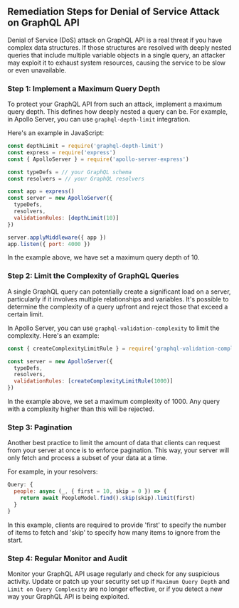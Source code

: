 

## Remediation Steps for Denial of Service Attack on GraphQL API

Denial of Service (DoS) attack on GraphQL API is a real threat if you have complex data structures. If those structures are resolved with deeply nested queries that include multiple variable objects in a single query, an attacker may exploit it to exhaust system resources, causing the service to be slow or even unavailable.

### Step 1: Implement a Maximum Query Depth

To protect your GraphQL API from such an attack, implement a maximum query depth. This defines how deeply nested a query can be. For example, in Apollo Server, you can use `graphql-depth-limit` integration.

Here's an example in JavaScript:

```javascript
const depthLimit = require('graphql-depth-limit')
const express = require('express')
const { ApolloServer } = require('apollo-server-express')

const typeDefs = // your GraphQL schema
const resolvers = // your GraphQL resolvers

const app = express()
const server = new ApolloServer({
  typeDefs,
  resolvers,
  validationRules: [depthLimit(10)]
})

server.applyMiddleware({ app })
app.listen({ port: 4000 })
```
In the example above, we have set a maximum query depth of 10.

### Step 2: Limit the Complexity of GraphQL Queries

A single GraphQL query can potentially create a significant load on a server, particularly if it involves multiple relationships and variables. It's possible to determine the complexity of a query upfront and reject those that exceed a certain limit.

In Apollo Server, you can use `graphql-validation-complexity` to limit the complexity. Here's an example:

```javascript
const { createComplexityLimitRule } = require('graphql-validation-complexity')

const server = new ApolloServer({
  typeDefs,
  resolvers,
  validationRules: [createComplexityLimitRule(1000)]
})
```

In the example above, we set a maximum complexity of 1000. Any query with a complexity higher than this will be rejected.

### Step 3: Pagination

Another best practice to limit the amount of data that clients can request from your server at once is to enforce pagination. This way, your server will only fetch and process a subset of your data at a time.

For example, in your resolvers:

```javascript
Query: {
  people: async (_, { first = 10, skip = 0 }) => {
    return await PeopleModel.find().skip(skip).limit(first)
  }
}
```

In this example, clients are required to provide 'first' to specify the number of items to fetch and 'skip' to specify how many items to ignore from the start.

### Step 4: Regular Monitor and Audit

Monitor your GraphQL API usage regularly and check for any suspicious activity. Update or patch up your security set up if `Maximum Query Depth` and `Limit on Query Complexity` are no longer effective, or if you detect a new way your GraphQL API is being exploited.
